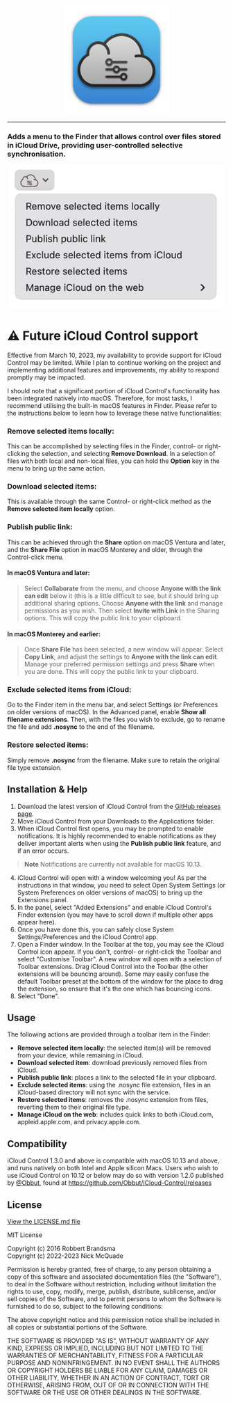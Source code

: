 <p align="center">
  <img width="250" height="250" src="Docs/iCloud-Control-1.8.0-Icon-1024.png">
</p>

---

### Adds a menu to the Finder that allows control over files stored in iCloud Drive, providing user-controlled selective synchronisation.

![](Docs/1.7.0-Extension-Menu.png)

# :warning: Future iCloud Control support
Effective from March 10, 2023, my availability to provide support for iCloud Control may be limited. While I plan to continue working on the project and implementing additional features and improvements, my ability to respond promptly may be impacted.

I should note that a significant portion of iCloud Control's functionality has been integrated natively into macOS. Therefore, for most tasks, I recommend utilising the built-in macOS features in Finder. Please refer to the instructions below to learn how to leverage these native functionalities:

### Remove selected items locally:
This can be accomplished by selecting files in the Finder, control- or right-clicking the selection, and selecting **Remove Download**. In a selection of files with both local and non-local files, you can hold the **Option** key in the menu to bring up the same action.

### Download selected items:
This is available through the same Control- or right-click method as the **Remove selected item locally** option.

### Publish public link:
This can be achieved through the **Share** option on macOS Ventura and later, and the **Share File** option in macOS Monterey and older, through the Control-click menu.

#### In macOS Ventura and later:
> Select **Collaborate** from the menu, and choose **Anyone with the link can edit** below it (this is a little difficult to see, but it should bring up additional sharing options. Choose **Anyone with the link** and manage permissions as you wish. Then select **Invite with Link** in the Sharing options. This will copy the public link to your clipboard.

#### In macOS Monterey and earlier:
> Once **Share File** has been selected, a new window will appear. Select **Copy Link**, and adjust the settings to **Anyone with the link can edit**. Manage your preferred permission settings and press **Share** when you are done. This will copy the public link to your clipboard.

### Exclude selected items from iCloud:
Go to the Finder item in the menu bar, and select Settings (or Preferences on older versions of macOS). In the Advanced panel, enable **Show all filename extensions**. Then, with the files you wish to exclude, go to rename the file and add **.nosync** to the end of the filename.

### Restore selected items:
Simply remove **.nosync** from the filename. Make sure to retain the original file type extension.

## Installation & Help

1. Download the latest version of iCloud Control from the [GitHub releases page](https://github.com/Njmcq/iCloud-Control/releases/latest).
2. Move iCloud Control from your Downloads to the Applications folder.
3. When iCloud Control first opens, you may be prompted to enable notifications. It is highly recommended to enable notifications as they deliver important alerts when using the **Publish public link** feature, and if an error occurs.
> **Note**
> Notifications are currently not available for macOS 10.13.
4. iCloud Control will open with a window welcoming you! As per the instructions in that window, you need to select Open System Settings (or System Preferences on older versions of macOS) to bring up the Extensions panel.
5. In the panel, select "Added Extensions" and enable iCloud Control's Finder extension (you may have to scroll down if multiple other apps appear here).
6. Once you have done this, you can safely close System Settings/Preferences and the iCloud Control app.
7. Open a Finder window. In the Toolbar at the top, you may see the iCloud Control icon appear. If you don't, control- or right-click the Toolbar and select "Customise Toolbar". A new window will open with a selection of Toolbar extensions. Drag iCloud Control into the Toolbar (the other extensions will be bouncing around). Some may easily confuse the default Toolbar preset at the bottom of the window for the place to drag the extension, so ensure that it's the one which has bouncing icons.
8. Select "Done".

## Usage

The following actions are provided through a toolbar item in the Finder:

- **Remove selected item locally**: the selected item(s) will be removed from your device, while remaining in iCloud.
- **Download selected item**: download previously removed files from iCloud.
- **Publish public link**: places a link to the selected file in your clipboard.
- **Exclude selected items**: using the .nosync file extension, files in an iCloud-based directory will not sync with the service.
- **Restore selected items**: removes the .nosync extension from files, reverting them to their original file type.
- **Manage iCloud on the web**: includes quick links to both iCloud.com, appleid.apple.com, and privacy.apple.com.

## Compatibility
iCloud Control 1.3.0 and above is compatible with macOS 10.13 and above, and runs natively on both Intel and Apple silicon Macs. Users who wish to use iCloud Control on 10.12 or below may do so with version 1.2.0 published by [@Obbut](https://github.com/Obbut), found at https://github.com/Obbut/iCloud-Control/releases

## License

[View the LICENSE.md file](https://github.com/Njmcq/iCloud-Control/blob/master/LICENSE.md)

MIT License

Copyright (c) 2016 Robbert Brandsma  
Copyright (c) 2022-2023 Nick McQuade

Permission is hereby granted, free of charge, to any person obtaining a copy
of this software and associated documentation files (the "Software"), to deal
in the Software without restriction, including without limitation the rights
to use, copy, modify, merge, publish, distribute, sublicense, and/or sell
copies of the Software, and to permit persons to whom the Software is
furnished to do so, subject to the following conditions:

The above copyright notice and this permission notice shall be included in all
copies or substantial portions of the Software.

THE SOFTWARE IS PROVIDED "AS IS", WITHOUT WARRANTY OF ANY KIND, EXPRESS OR
IMPLIED, INCLUDING BUT NOT LIMITED TO THE WARRANTIES OF MERCHANTABILITY,
FITNESS FOR A PARTICULAR PURPOSE AND NONINFRINGEMENT. IN NO EVENT SHALL THE
AUTHORS OR COPYRIGHT HOLDERS BE LIABLE FOR ANY CLAIM, DAMAGES OR OTHER
LIABILITY, WHETHER IN AN ACTION OF CONTRACT, TORT OR OTHERWISE, ARISING FROM,
OUT OF OR IN CONNECTION WITH THE SOFTWARE OR THE USE OR OTHER DEALINGS IN THE
SOFTWARE.
